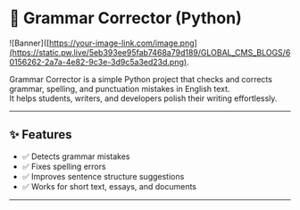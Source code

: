 # 📝 Grammar Corrector (Python)
![Banner]([https://your-image-link.com/image.png](https://static.pw.live/5eb393ee95fab7468a79d189/GLOBAL_CMS_BLOGS/60156262-2a7a-4e82-9c3e-3d9c5a3ed23d.png).

Grammar Corrector is a simple Python project that checks and corrects grammar, spelling, and punctuation mistakes in English text.  
It helps students, writers, and developers polish their writing effortlessly.

---

## ✨ Features
- ✅ Detects grammar mistakes  
- ✅ Fixes spelling errors  
- ✅ Improves sentence structure suggestions  
- ✅ Works for short text, essays, and documents  

---


